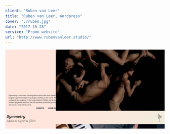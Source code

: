 ```yaml
---
client: "Ruben van Leer"
title: "Ruben van Leer, Wordpress"
cover: "./ruben.jpg"
date: "2017-10-28"
service: "Promo website"
url: "http://www.rubenvanleer.studio/"
---
```


![](./ruben.jpg)
